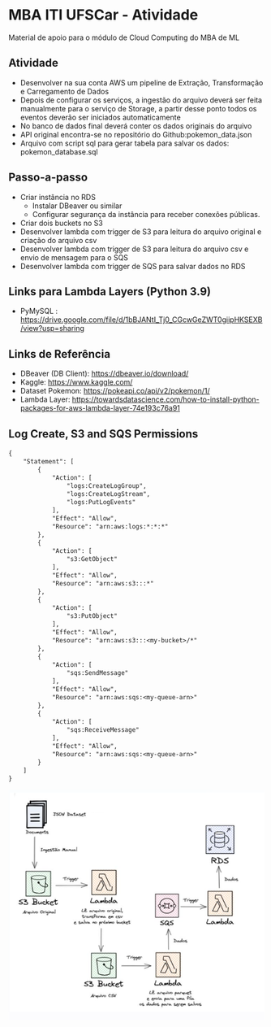 # MBA ITI UFSCar - Atividade
Material de apoio para o módulo de Cloud Computing do MBA de ML

## Atividade

- Desenvolver na sua conta AWS um pipeline de Extração, Transformação e Carregamento de Dados
- Depois de configurar os serviços, a ingestão do arquivo deverá ser feita manualmente para o serviço de Storage, a partir desse ponto todos os eventos deverão ser iniciados automaticamente
- No banco de dados final deverá conter os dados originais do arquivo
- API original encontra-se no repositório do Github:pokemon_data.json
- Arquivo com script sql para gerar tabela para salvar os dados: pokemon_database.sql

## Passo-a-passo
- Criar instância no RDS
  - Instalar DBeaver ou similar
  - Configurar segurança da instância para receber conexões públicas.
- Criar dois buckets no S3
- Desenvolver lambda com trigger de S3 para leitura do arquivo original e criação do arquivo csv
- Desenvolver lambda com trigger de S3 para leitura do arquivo csv e envio de mensagem para o SQS
- Desenvolver lambda com trigger de SQS para salvar dados no RDS

## Links para Lambda Layers (Python 3.9)
- PyMySQL : https://drive.google.com/file/d/1bBJANtI_Tj0_CGcwGeZWT0giipHKSEXB/view?usp=sharing

## Links de Referência
- DBeaver (DB Client): https://dbeaver.io/download/ 
- Kaggle: https://www.kaggle.com/ 
- Dataset Pokemon: https://pokeapi.co/api/v2/pokemon/1/
- Lambda Layer: https://towardsdatascience.com/how-to-install-python-packages-for-aws-lambda-layer-74e193c76a91


## Log Create, S3 and SQS Permissions
```
{
    "Statement": [
        {
            "Action": [
                "logs:CreateLogGroup",
                "logs:CreateLogStream",
                "logs:PutLogEvents"
            ],
            "Effect": "Allow",
            "Resource": "arn:aws:logs:*:*:*"
        },
		{
			"Action": [
				"s3:GetObject"
			],
			"Effect": "Allow",
			"Resource": "arn:aws:s3:::*"
		},
		{
			"Action": [
				"s3:PutObject"
			],
			"Effect": "Allow",
			"Resource": "arn:aws:s3:::<my-bucket>/*"
		},
		{
            "Action": [
                "sqs:SendMessage"
            ],
            "Effect": "Allow",
            "Resource": "arn:aws:sqs:<my-queue-arn>"
        },
        {
            "Action": [
                "sqs:ReceiveMessage"
            ],
            "Effect": "Allow",
            "Resource": "arn:aws:sqs:<my-queue-arn>"
        }
    ]
}
```

![alt text](image.png)
